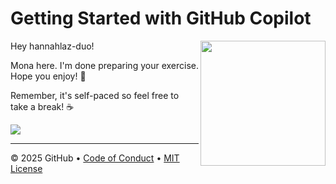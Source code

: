 # Getting Started with GitHub Copilot

<img src="https://octodex.github.com/images/Professortocat_v2.png" align="right" height="200px" />

Hey hannahlaz-duo!

Mona here. I'm done preparing your exercise. Hope you enjoy! 💚

Remember, it's self-paced so feel free to take a break! ☕️

[![](https://img.shields.io/badge/Go%20to%20Exercise-%E2%86%92-1f883d?style=for-the-badge&logo=github&labelColor=197935)](https://github.com/hannahlaz-duo/skills-getting-started-with-github-copilot-public/issues/1)

---

&copy; 2025 GitHub &bull; [Code of Conduct](https://www.contributor-covenant.org/version/2/1/code_of_conduct/code_of_conduct.md) &bull; [MIT License](https://gh.io/mit)

